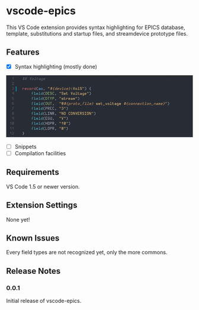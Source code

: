 # vscode-epics

This VS Code extension provides syntax highlighting for EPICS database, template, substitutions and startup files, and streamdevice prototype files.

## Features

- [x] Syntax highlighting (mostly done)

![Syntax highlighting](images/template_syntax.png)

- [ ] Snippets
- [ ] Compilation facilities

## Requirements

VS Code 1.5 or newer version.

## Extension Settings

None yet!

## Known Issues

Every field types are not recognized yet, only the more commons.

## Release Notes

### 0.0.1

Initial release of vscode-epics.
